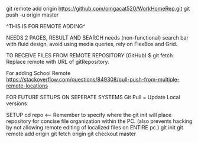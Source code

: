 git remote add origin https://github.com/omgacat520/WorkHomeRep.git
git push -u origin master

^THIS IS FOR REMOTE ADDING^


NEEDS 2 PAGES, RESULT AND SEARCH
needs (non-functional) search bar with fluid design,
avoid using media queries, rely on FlexBox and Grid.


TO RECEIVE FILES FROM REMOTE REPOSITORY (GitHub)
$ git fetch <remote> Replace remote with URL of gitRepository.

For adding School Remote https://stackoverflow.com/questions/849308/pull-push-from-multiple-remote-locations

FOR FUTURE SETUPS ON SEPERATE SYSTEMS
Git Pull = Update Local versions

SETUP
cd repo <-- Remember to specify where the git init will place repository for concise file organization within the PC. (also prevents hacking by not allowing remote editing of localized files on ENTIRE pc.)
git init
git remote add origin <url>
git fetch origin
git checkout master